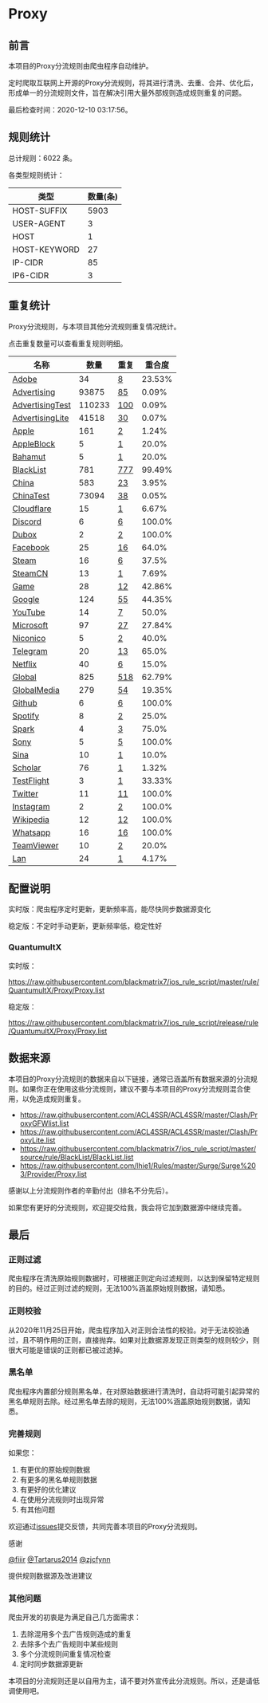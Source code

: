 # Proxy

## 前言

本项目的Proxy分流规则由爬虫程序自动维护。

定时爬取互联网上开源的Proxy分流规则，将其进行清洗、去重、合并、优化后，形成单一的分流规则文件，旨在解决引用大量外部规则造成规则重复的问题。




最后检查时间：2020-12-10 03:17:56。

## 规则统计

总计规则：6022 条。

各类型规则统计：

| 类型 | 数量(条) |
| ---- | ---- |
| HOST-SUFFIX | 5903 |
| USER-AGENT | 3 |
| HOST | 1 |
| HOST-KEYWORD | 27 |
| IP-CIDR | 85 |
| IP6-CIDR | 3 |
## 重复统计

Proxy分流规则，与本项目其他分流规则重复情况统计。

点击重复数量可以查看重复规则明细。

| 名称 | 数量 | 重复 | 重合度 |
| ---- | ---- | ---- | ------ |
|  [Adobe](https://github.com/blackmatrix7/ios_rule_script/tree/master/rule/QuantumultX/Adobe)    | 34   | [8](https://github.com/blackmatrix7/ios_rule_script/tree/master/rule/QuantumultX/Proxy/Repeat.list)   |   23.53% |
|  [Advertising](https://github.com/blackmatrix7/ios_rule_script/tree/master/rule/QuantumultX/Advertising)    | 93875   | [85](https://github.com/blackmatrix7/ios_rule_script/tree/master/rule/QuantumultX/Proxy/Repeat.list)   |   0.09% |
|  [AdvertisingTest](https://github.com/blackmatrix7/ios_rule_script/tree/master/rule/QuantumultX/AdvertisingTest)    | 110233   | [100](https://github.com/blackmatrix7/ios_rule_script/tree/master/rule/QuantumultX/Proxy/Repeat.list)   |   0.09% |
|  [AdvertisingLite](https://github.com/blackmatrix7/ios_rule_script/tree/master/rule/QuantumultX/AdvertisingLite)    | 41518   | [30](https://github.com/blackmatrix7/ios_rule_script/tree/master/rule/QuantumultX/Proxy/Repeat.list)   |   0.07% |
|  [Apple](https://github.com/blackmatrix7/ios_rule_script/tree/master/rule/QuantumultX/Apple)    | 161   | [2](https://github.com/blackmatrix7/ios_rule_script/tree/master/rule/QuantumultX/Proxy/Repeat.list)   |   1.24% |
|  [AppleBlock](https://github.com/blackmatrix7/ios_rule_script/tree/master/rule/QuantumultX/AppleBlock)    | 5   | [1](https://github.com/blackmatrix7/ios_rule_script/tree/master/rule/QuantumultX/Proxy/Repeat.list)   |   20.0% |
|  [Bahamut](https://github.com/blackmatrix7/ios_rule_script/tree/master/rule/QuantumultX/Bahamut)    | 5   | [1](https://github.com/blackmatrix7/ios_rule_script/tree/master/rule/QuantumultX/Proxy/Repeat.list)   |   20.0% |
|  [BlackList](https://github.com/blackmatrix7/ios_rule_script/tree/master/rule/QuantumultX/BlackList)    | 781   | [777](https://github.com/blackmatrix7/ios_rule_script/tree/master/rule/QuantumultX/Proxy/Repeat.list)   |   99.49% |
|  [China](https://github.com/blackmatrix7/ios_rule_script/tree/master/rule/QuantumultX/China)    | 583   | [23](https://github.com/blackmatrix7/ios_rule_script/tree/master/rule/QuantumultX/Proxy/Repeat.list)   |   3.95% |
|  [ChinaTest](https://github.com/blackmatrix7/ios_rule_script/tree/master/rule/QuantumultX/ChinaTest)    | 73094   | [38](https://github.com/blackmatrix7/ios_rule_script/tree/master/rule/QuantumultX/Proxy/Repeat.list)   |   0.05% |
|  [Cloudflare](https://github.com/blackmatrix7/ios_rule_script/tree/master/rule/QuantumultX/Cloudflare)    | 15   | [1](https://github.com/blackmatrix7/ios_rule_script/tree/master/rule/QuantumultX/Proxy/Repeat.list)   |   6.67% |
|  [Discord](https://github.com/blackmatrix7/ios_rule_script/tree/master/rule/QuantumultX/Discord)    | 6   | [6](https://github.com/blackmatrix7/ios_rule_script/tree/master/rule/QuantumultX/Proxy/Repeat.list)   |   100.0% |
|  [Dubox](https://github.com/blackmatrix7/ios_rule_script/tree/master/rule/QuantumultX/Dubox)    | 2   | [2](https://github.com/blackmatrix7/ios_rule_script/tree/master/rule/QuantumultX/Proxy/Repeat.list)   |   100.0% |
|  [Facebook](https://github.com/blackmatrix7/ios_rule_script/tree/master/rule/QuantumultX/Facebook)    | 25   | [16](https://github.com/blackmatrix7/ios_rule_script/tree/master/rule/QuantumultX/Proxy/Repeat.list)   |   64.0% |
|  [Steam](https://github.com/blackmatrix7/ios_rule_script/tree/master/rule/QuantumultX/Steam)    | 16   | [6](https://github.com/blackmatrix7/ios_rule_script/tree/master/rule/QuantumultX/Proxy/Repeat.list)   |   37.5% |
|  [SteamCN](https://github.com/blackmatrix7/ios_rule_script/tree/master/rule/QuantumultX/SteamCN)    | 13   | [1](https://github.com/blackmatrix7/ios_rule_script/tree/master/rule/QuantumultX/Proxy/Repeat.list)   |   7.69% |
|  [Game](https://github.com/blackmatrix7/ios_rule_script/tree/master/rule/QuantumultX/Game)    | 28   | [12](https://github.com/blackmatrix7/ios_rule_script/tree/master/rule/QuantumultX/Proxy/Repeat.list)   |   42.86% |
|  [Google](https://github.com/blackmatrix7/ios_rule_script/tree/master/rule/QuantumultX/Google)    | 124   | [55](https://github.com/blackmatrix7/ios_rule_script/tree/master/rule/QuantumultX/Proxy/Repeat.list)   |   44.35% |
|  [YouTube](https://github.com/blackmatrix7/ios_rule_script/tree/master/rule/QuantumultX/YouTube)    | 14   | [7](https://github.com/blackmatrix7/ios_rule_script/tree/master/rule/QuantumultX/Proxy/Repeat.list)   |   50.0% |
|  [Microsoft](https://github.com/blackmatrix7/ios_rule_script/tree/master/rule/QuantumultX/Microsoft)    | 97   | [27](https://github.com/blackmatrix7/ios_rule_script/tree/master/rule/QuantumultX/Proxy/Repeat.list)   |   27.84% |
|  [Niconico](https://github.com/blackmatrix7/ios_rule_script/tree/master/rule/QuantumultX/Niconico)    | 5   | [2](https://github.com/blackmatrix7/ios_rule_script/tree/master/rule/QuantumultX/Proxy/Repeat.list)   |   40.0% |
|  [Telegram](https://github.com/blackmatrix7/ios_rule_script/tree/master/rule/QuantumultX/Telegram)    | 20   | [13](https://github.com/blackmatrix7/ios_rule_script/tree/master/rule/QuantumultX/Proxy/Repeat.list)   |   65.0% |
|  [Netflix](https://github.com/blackmatrix7/ios_rule_script/tree/master/rule/QuantumultX/Netflix)    | 40   | [6](https://github.com/blackmatrix7/ios_rule_script/tree/master/rule/QuantumultX/Proxy/Repeat.list)   |   15.0% |
|  [Global](https://github.com/blackmatrix7/ios_rule_script/tree/master/rule/QuantumultX/Global)    | 825   | [518](https://github.com/blackmatrix7/ios_rule_script/tree/master/rule/QuantumultX/Proxy/Repeat.list)   |   62.79% |
|  [GlobalMedia](https://github.com/blackmatrix7/ios_rule_script/tree/master/rule/QuantumultX/GlobalMedia)    | 279   | [54](https://github.com/blackmatrix7/ios_rule_script/tree/master/rule/QuantumultX/Proxy/Repeat.list)   |   19.35% |
|  [Github](https://github.com/blackmatrix7/ios_rule_script/tree/master/rule/QuantumultX/Github)    | 6   | [6](https://github.com/blackmatrix7/ios_rule_script/tree/master/rule/QuantumultX/Proxy/Repeat.list)   |   100.0% |
|  [Spotify](https://github.com/blackmatrix7/ios_rule_script/tree/master/rule/QuantumultX/Spotify)    | 8   | [2](https://github.com/blackmatrix7/ios_rule_script/tree/master/rule/QuantumultX/Proxy/Repeat.list)   |   25.0% |
|  [Spark](https://github.com/blackmatrix7/ios_rule_script/tree/master/rule/QuantumultX/Spark)    | 4   | [3](https://github.com/blackmatrix7/ios_rule_script/tree/master/rule/QuantumultX/Proxy/Repeat.list)   |   75.0% |
|  [Sony](https://github.com/blackmatrix7/ios_rule_script/tree/master/rule/QuantumultX/Sony)    | 5   | [5](https://github.com/blackmatrix7/ios_rule_script/tree/master/rule/QuantumultX/Proxy/Repeat.list)   |   100.0% |
|  [Sina](https://github.com/blackmatrix7/ios_rule_script/tree/master/rule/QuantumultX/Sina)    | 10   | [1](https://github.com/blackmatrix7/ios_rule_script/tree/master/rule/QuantumultX/Proxy/Repeat.list)   |   10.0% |
|  [Scholar](https://github.com/blackmatrix7/ios_rule_script/tree/master/rule/QuantumultX/Scholar)    | 76   | [1](https://github.com/blackmatrix7/ios_rule_script/tree/master/rule/QuantumultX/Proxy/Repeat.list)   |   1.32% |
|  [TestFlight](https://github.com/blackmatrix7/ios_rule_script/tree/master/rule/QuantumultX/TestFlight)    | 3   | [1](https://github.com/blackmatrix7/ios_rule_script/tree/master/rule/QuantumultX/Proxy/Repeat.list)   |   33.33% |
|  [Twitter](https://github.com/blackmatrix7/ios_rule_script/tree/master/rule/QuantumultX/Twitter)    | 11   | [11](https://github.com/blackmatrix7/ios_rule_script/tree/master/rule/QuantumultX/Proxy/Repeat.list)   |   100.0% |
|  [Instagram](https://github.com/blackmatrix7/ios_rule_script/tree/master/rule/QuantumultX/Instagram)    | 2   | [2](https://github.com/blackmatrix7/ios_rule_script/tree/master/rule/QuantumultX/Proxy/Repeat.list)   |   100.0% |
|  [Wikipedia](https://github.com/blackmatrix7/ios_rule_script/tree/master/rule/QuantumultX/Wikipedia)    | 12   | [12](https://github.com/blackmatrix7/ios_rule_script/tree/master/rule/QuantumultX/Proxy/Repeat.list)   |   100.0% |
|  [Whatsapp](https://github.com/blackmatrix7/ios_rule_script/tree/master/rule/QuantumultX/Whatsapp)    | 16   | [16](https://github.com/blackmatrix7/ios_rule_script/tree/master/rule/QuantumultX/Proxy/Repeat.list)   |   100.0% |
|  [TeamViewer](https://github.com/blackmatrix7/ios_rule_script/tree/master/rule/QuantumultX/TeamViewer)    | 10   | [2](https://github.com/blackmatrix7/ios_rule_script/tree/master/rule/QuantumultX/Proxy/Repeat.list)   |   20.0% |
|  [Lan](https://github.com/blackmatrix7/ios_rule_script/tree/master/rule/QuantumultX/Lan)    | 24   | [1](https://github.com/blackmatrix7/ios_rule_script/tree/master/rule/QuantumultX/Proxy/Repeat.list)   |   4.17% |
## 配置说明

实时版：爬虫程序定时更新，更新频率高，能尽快同步数据源变化

稳定版：不定时手动更新，更新频率低，稳定性好

### QuantumultX 
实时版：

https://raw.githubusercontent.com/blackmatrix7/ios_rule_script/master/rule/QuantumultX/Proxy/Proxy.list

稳定版：

https://raw.githubusercontent.com/blackmatrix7/ios_rule_script/release/rule/QuantumultX/Proxy/Proxy.list

## 数据来源

本项目的Proxy分流规则的数据来自以下链接，通常已涵盖所有数据来源的分流规则。如果你正在使用这些分流规则，建议不要与本项目的Proxy分流规则混合使用，以免造成规则重复。

- https://raw.githubusercontent.com/ACL4SSR/ACL4SSR/master/Clash/ProxyGFWlist.list
- https://raw.githubusercontent.com/ACL4SSR/ACL4SSR/master/Clash/ProxyLite.list
- https://raw.githubusercontent.com/blackmatrix7/ios_rule_script/master/source/rule/BlackList/BlackList.list
- https://raw.githubusercontent.com/lhie1/Rules/master/Surge/Surge%203/Provider/Proxy.list


感谢以上分流规则作者的辛勤付出（排名不分先后）。

如果您有更好的分流规则，欢迎提交给我，我会将它加到数据源中继续完善。

## 最后

### 正则过滤

爬虫程序在清洗原始规则数据时，可根据正则定向过滤规则，以达到保留特定规则的目的。经过正则过滤的规则，无法100%涵盖原始规则数据，请知悉。

### 正则校验

从2020年11月25日开始，爬虫程序加入对正则合法性的校验。对于无法校验通过，且不明作用的正则，直接抛弃。如果对比数据源发现正则类型的规则较少，则很大可能是错误的正则都已被过滤掉。

### 黑名单

爬虫程序内置部分规则黑名单，在对原始数据进行清洗时，自动将可能引起异常的黑名单规则去除。经过黑名单去除的规则，无法100%涵盖原始规则数据，请知悉。

### 完善规则

如果您：

1. 有更优的原始规则数据
2. 有更多的黑名单规则数据
3. 有更好的优化建议
4. 在使用分流规则时出现异常
5. 有其他问题

欢迎通过[issues](https://github.com/blackmatrix7/ios_rule_script/issues/new)提交反馈，共同完善本项目的Proxy分流规则。

感谢

[@fiiir](https://github.com/fiiir) [@Tartarus2014](https://github.com/Tartarus2014) [@zjcfynn](https://github.com/zjcfynn) 

提供规则数据源及改进建议

### 其他问题

爬虫开发的初衷是为满足自己几方面需求：

1. 去除混用多个去广告规则造成的重复
2. 去除多个去广告规则中某些规则
3. 多个分流规则间重复情况检查
4. 定时同步数据源更新

本项目的分流规则还是以自用为主，请不要对外宣传此分流规则。所以，还是请低调使用吧。